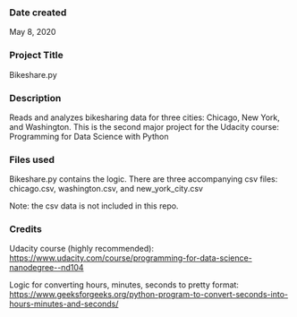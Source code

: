 ### Date created
May 8, 2020

### Project Title
Bikeshare.py

### Description
Reads and analyzes bikesharing data for three cities: Chicago, New York, and Washington.
This is the second major project for the Udacity course: Programming for Data Science with Python

### Files used
Bikeshare.py contains the logic.  There are three accompanying csv files: chicago.csv, washington.csv, and new_york_city.csv

Note: the csv data is not included in this repo.

### Credits
Udacity course (highly recommended): https://www.udacity.com/course/programming-for-data-science-nanodegree--nd104

Logic for converting hours, minutes, seconds to pretty format: https://www.geeksforgeeks.org/python-program-to-convert-seconds-into-hours-minutes-and-seconds/
